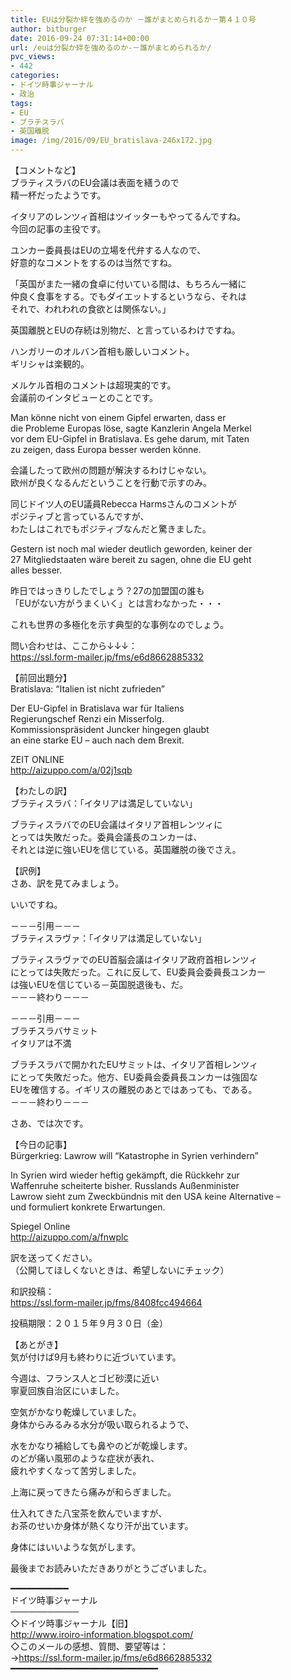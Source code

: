 ```yaml
---
title: EUは分裂か絆を強めるのか －誰がまとめられるか－第４１０号
author: bitburger
date: 2016-09-24 07:31:14+00:00
url: /euは分裂か絆を強めるのか-－誰がまとめられるか/
pvc_views:
- 442
categories:
- ドイツ時事ジャーナル
- 政治
tags:
- EU
- ブラチスラバ
- 英国離脱
image: /img/2016/09/EU_bratislava-246x172.jpg
---
```

【コメントなど】  
ブラティスラバのEU会議は表面を繕うので  
精一杯だったようです。  
  
イタリアのレンツィ首相はツイッターもやってるんですね。  
今回の記事の主役です。  
  
ユンカー委員長はEUの立場を代弁する人なので、  
好意的なコメントをするのは当然ですね。  
  
「英国がまた一緒の食卓に付いている間は、もちろん一緒に  
仲良く食事をする。でもダイエットするというなら、それは  
それで、われわれの食欲とは関係ない。」  
  
英国離脱とEUの存続は別物だ、と言っているわけですね。  
  
  
ハンガリーのオルバン首相も厳しいコメント。  
ギリシャは楽観的。  
  
  
メルケル首相のコメントは超現実的です。  
会議前のインタビューとのことです。  
  
Man könne nicht von einem Gipfel erwarten, dass er  
die Probleme Europas löse, sagte Kanzlerin Angela Merkel  
vor dem EU-Gipfel in Bratislava. Es gehe darum, mit Taten  
zu zeigen, dass Europa besser werden könne.  
  
  
会議したって欧州の問題が解決するわけじゃない。  
欧州が良くなるんだということを行動で示すのみ。  
  
  
  
同じドイツ人のEU議員Rebecca Harmsさんのコメントが  
ポジティブと言っているんですが、  
わたしはこれでもポジティブなんだと驚きました。  
  
Gestern ist noch mal wieder deutlich geworden, keiner der  
27 Mitgliedstaaten wäre bereit zu sagen, ohne die EU geht  
alles besser.  
  
昨日ではっきりしたでしょう？27の加盟国の誰も  
「EUがない方がうまくいく」とは言わなかった・・・  
  
  
これも世界の多極化を示す典型的な事例なのでしょう。  
  
  
問い合わせは、ここから↓↓↓：  
<https://ssl.form-mailer.jp/fms/e6d8662885332>  
  
  
  
【前回出題分】  
Bratislava: &#8220;Italien ist nicht zufrieden&#8221;  
  
Der EU-Gipfel in Bratislava war für Italiens  
Regierungschef Renzi ein Misserfolg.  
Kommissionspräsident Juncker hingegen glaubt  
an eine starke EU &#8211; auch nach dem Brexit.  
  
ZEIT ONLINE  
<http://aizuppo.com/a/02j1sqb>  
  
  
【わたしの訳】  
ブラティスラバ：「イタリアは満足していない」  
  
ブラティスラバでのEU会議はイタリア首相レンツィに  
とっては失敗だった。委員会議長のユンカーは、  
それとは逆に強いEUを信じている。英国離脱の後でさえ。  
  
  
【訳例】  
さあ、訳を見てみましょう。  
  
いいですね。  
  
－－－引用－－－  
ブラティスラヴァ：「イタリアは満足していない」  
  
ブラティスラヴァでのEU首脳会議はイタリア政府首相レンツィ  
にとっては失敗だった。これに反して、EU委員会委員長ユンカー  
は強いEUを信じている－英国脱退後も、だ。  
－－－終わり－－－  
  
  
－－－引用－－－  
ブラチスラバサミット  
イタリアは不満  
  
ブラチスラバで開かれたEUサミットは、イタリア首相レンツィ  
にとって失敗だった。他方、EU委員会委員長ユンカーは強固な  
EUを確信する。イギリスの離脱のあとではあっても、である。  
－－－終わり－－－  
  
  
さあ、では次です。  
  
  
【今日の記事】  
Bürgerkrieg: Lawrow will &#8220;Katastrophe in Syrien verhindern&#8221;  
  
In Syrien wird wieder heftig gekämpft, die Rückkehr zur  
Waffenruhe scheiterte bisher. Russlands Außenminister  
Lawrow sieht zum Zweckbündnis mit den USA keine Alternative &#8211;  
und formuliert konkrete Erwartungen.  
  
Spiegel Online  
<http://aizuppo.com/a/fnwplc>  
  
  
訳を送ってください。  
（公開してほしくないときは、希望しないにチェック）  
  
和訳投稿：  
 <https://ssl.form-mailer.jp/fms/8408fcc494664>  
  
投稿期限：２０１５年９月３０日（金）  
  
【あとがき】  
気が付けば9月も終わりに近づいています。  
  
今週は、フランス人とゴビ砂漠に近い  
寧夏回族自治区にいました。  
  
空気がかなり乾燥していました。  
身体からみるみる水分が吸い取られるようで、  
  
水をかなり補給しても鼻やのどが乾燥します。  
のどが痛い風邪のような症状が表れ、  
疲れやすくなって苦労しました。  
  
上海に戻ってきたら痛みが和らぎました。  
  
仕入れてきた八宝茶を飲んでいますが、  
お茶のせいか身体が熱くなり汗が出ています。  
  
身体にはいいような気がします。  
  
  
  
最後までお読みいただきありがとうございました。  
  
  
━━━━━━━━━━━  
ドイツ時事ジャーナル  
───────────  
◇ドイツ時事ジャーナル【旧】  
<http://www.iroiro-information.blogspot.com/>  
◇このメールの感想、質問、要望等は：  
-><https://ssl.form-mailer.jp/fms/e6d8662885332>  
━━━━━━━━━━━━━━━━━━━━━━━━━━━━